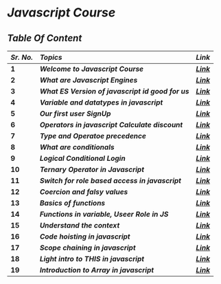 # _Javascript Course_ 

## _Table Of Content_

| _<b>Sr. No.</b>_ | _<b>Topics</b>_ | _<b>Link</b>_ |
| :-- | :-- | :-- |
| <b>1</b> | <b>_Welcome to Javascript Course_</b> | <b>_[Link](https://github.com/anupam-k/Javascript-Course/blob/main/1.%20Welcome%20to%20JavaScript%20Course.md)_</b> |
| <b>2</b> | <b>_What are Javascript Engines_</b> | <b>_[Link](https://github.com/anupam-k/Javascript-Course/blob/main/2.%20What%20are%20JavaScript%20Engines.md)_</b> |
| <b>3</b> | <b>_What ES Version of javascript id good for us_</b> | <b>_[Link](https://github.com/anupam-k/Javascript-Course/blob/main/3.%20What%20ES%20version%20of%20javaScript%20is%20good%20for%20us.md)_</b> |
| <b>4</b> | <b>_Variable and datatypes in javascript_</b> | <b>_[Link](https://github.com/anupam-k/Javascript-Course/blob/main/4.%20Variable%20and%20datatypes%20in%20javascript.md)_</b> |
| <b>5</b> | <b>_Our first user SignUp_</b> | <b>_[Link](https://github.com/anupam-k/Javascript-Course/blob/main/5.%20Our%20first%20User%20SignUp.md)_</b> |
| <b>6</b> | <b>_Operators in javascript Calculate discount_</b> | <b>_[Link](https://github.com/anupam-k/Javascript-Course/blob/main/6.%20Operators%20in%20JavaScript%20Calculate%20discount.md)_</b> |
| <b>7</b> | <b>_Type and Operatoe precedence_</b> | <b>_[Link](https://github.com/anupam-k/Javascript-Course/blob/main/7.%20Type%20and%20Operator%20precedence%20in%20JavaScript.md)_</b> |
| <b>8</b> | <b>_What are conditionals_</b> | <b>_[Link](https://github.com/anupam-k/Javascript-Course/blob/main/8.%20What%20are%20conditionals%20in%20JavaScript.md)_</b> |
| <b>9</b> | <b>_Logical Conditional Login_</b> | <b>_[Link](https://github.com/anupam-k/Javascript-Course/blob/main/9.%20Logical%20Conditional%20Login.md)_</b> |
| <b>10</b> | <b>_Ternary Operator in Javascript_</b> | <b>_[Link](https://github.com/anupam-k/Javascript-Course/blob/main/10.%20Ternary%20operator%20in%20JavaScript.md)_</b> |
| <b>11</b> | <b>_Switch for role based access in javascript_</b> | <b>_[Link](https://github.com/anupam-k/Javascript-Course/blob/main/11.%20Switch%20for%20role%20based%20access%20in%20javascript.md)_</b> |
| <b>12</b> | <b>_Coercion and falsy values_</b> | <b>_[Link](https://github.com/anupam-k/Javascript-Course/blob/main/12.%20Coercion%20and%20falsy%20values%20in%20JavaScript.md)_</b> |
| <b>13</b> | <b>_Basics of functions_</b> | <b>_[Link](https://github.com/anupam-k/Javascript-Course/blob/main/13.%20Basics%20of%20functions%20in%20JavaScript.md)_</b> |
| <b>14</b> | <b>_Functions in variable, Useer Role in JS_</b> | <b>_[Link](https://github.com/anupam-k/Javascript-Course/blob/main/14.%20Function%20in%20variable%20%7C%20User%20Role%20in%20Javascript.md)_</b> |
| <b>15</b> | <b>_Understand the context_</b> | <b>_[Link](https://github.com/anupam-k/Javascript-Course/blob/main/15.%20Understand%20the%20context%20in%20javascript.md)_</b> |
| <b>16</b> | <b>_Code hoisting in javascript_</b> | <b>_[Link]()_</b> |
| <b>17</b> | <b>_Scope chaining in javascript_</b> | <b>_[Link]()_</b> |
| <b>18</b> | <b>_Light intro to THIS in javascript_</b> | <b>_[Link]()_</b> |
| <b>19</b> | <b>_Introduction to Array in javascript_</b> | <b>_[Link]()_</b> |
